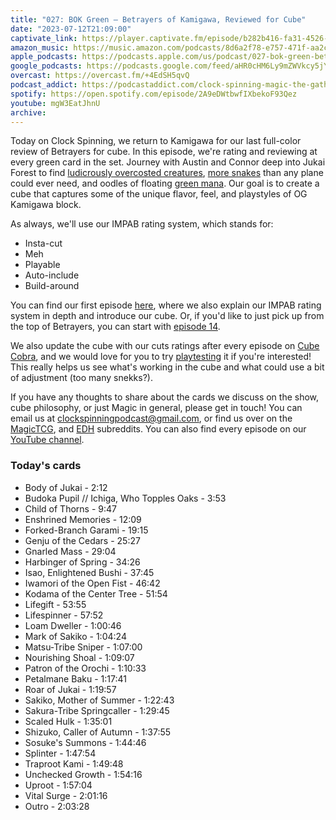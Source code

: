 ```yaml
---
title: "027: BOK Green — Betrayers of Kamigawa, Reviewed for Cube"
date: "2023-07-12T21:09:00"
captivate_link: https://player.captivate.fm/episode/b282b416-fa31-4526-a34b-f9522b1a285c
amazon_music: https://music.amazon.com/podcasts/8d6a2f78-e757-471f-aa2c-47afe84c72db/episodes/bb223be3-0661-4a9f-84f7-805761807c78/clock-spinning%E2%80%94magic-the-gathering-history-027-bok-green-betrayers-of-kamigawa
apple_podcasts: https://podcasts.apple.com/us/podcast/027-bok-green-betrayers-of-kamigawa/id1611106302?i=1000620984054
google_podcasts: https://podcasts.google.com/feed/aHR0cHM6Ly9mZWVkcy5jYXB0aXZhdGUuZm0vY2xvY2stc3Bpbm5pbmcv/episode/YjI4MmI0MTYtZmEzMS00NTI2LWEzNGItZjk1MjJiMWEyODVj
overcast: https://overcast.fm/+4EdSH5qvQ
podcast_addict: https://podcastaddict.com/clock-spinning-magic-the-gathering-history/episode/160605908
spotify: https://open.spotify.com/episode/2A9eDWtbwfIXbekoF93Qez
youtube: mgW3EatJhnU
archive: 
---
```


Today on Clock Spinning, we return to Kamigawa for our last full-color review of Betrayers for cube. In this episode, we're rating and reviewing at every green card in the set. Journey with Austin and Connor deep into Jukai Forest to find [ludicrously overcosted creatures](https://scryfall.com/card/bok/121/body-of-jukai), [more snakes](https://scryfall.com/search?q=t%3Asnake+set%3Abok&unique=cards&as=grid&order=name) than any plane could ever need, and oodles of floating [green mana](https://scryfall.com/search?q=c%3Ag+set%3Abok+o%3A%7Bg%7D+-t%3Aarcane&unique=cards&as=grid&order=name). Our goal is to create a cube that captures some of the unique flavor, feel, and playstyles of OG Kamigawa block.

As always, we'll use our IMPAB rating system, which stands for:

 - Insta-cut
 - Meh
 - Playable
 - Auto-include
 - Build-around

You can find our first episode [here](https://clockspinning.com/episode-1-white-champions-of-kamigawa/), where we also explain our IMPAB rating system in depth and introduce our cube. Or, if you'd like to just pick up from the top of Betrayers, you can start with [episode 14](https://clockspinning.com/episode-14-bok-white-1/).

We also update the cube with our cuts ratings after every episode on [Cube Cobra](https://cubecobra.com/cube/overview/clock-spinning-chk), and we would love for you to try [playtesting](https://cubecobra.com/cube/playtest/clock-spinning-chk) it if you're interested! This really helps us see what's working in the cube and what could use a bit of adjustment (too many snekks?).

If you have any thoughts to share about the cards we discuss on the show, cube philosophy, or just Magic in general, please get in touch! You can email us at clockspinningpodcast@gmail.com, or find us over on the [MagicTCG](https://www.reddit.com/r/magicTCG/), and [EDH](https://www.reddit.com/r/EDH/) subreddits. You can also find every episode on our [YouTube channel](https://www.youtube.com/@clockspinning).

### Today's cards

* Body of Jukai - 2:12
* Budoka Pupil // Ichiga, Who Topples Oaks - 3:53
* Child of Thorns - 9:47
* Enshrined Memories - 12:09
* Forked-Branch Garami - 19:15
* Genju of the Cedars - 25:27
* Gnarled Mass - 29:04
* Harbinger of Spring - 34:26
* Isao, Enlightened Bushi - 37:45
* Iwamori of the Open Fist - 46:42
* Kodama of the Center Tree - 51:54
* Lifegift - 53:55
* Lifespinner - 57:52
* Loam Dweller - 1:00:46
* Mark of Sakiko - 1:04:24
* Matsu-Tribe Sniper - 1:07:00
* Nourishing Shoal - 1:09:07
* Patron of the Orochi - 1:10:33
* Petalmane Baku - 1:17:41
* Roar of Jukai - 1:19:57
* Sakiko, Mother of Summer - 1:22:43
* Sakura-Tribe Springcaller - 1:29:45
* Scaled Hulk - 1:35:01
* Shizuko, Caller of Autumn - 1:37:55
* Sosuke's Summons - 1:44:46
* Splinter - 1:47:54
* Traproot Kami - 1:49:48
* Unchecked Growth - 1:54:16
* Uproot - 1:57:04
* Vital Surge - 2:01:16
* Outro - 2:03:28